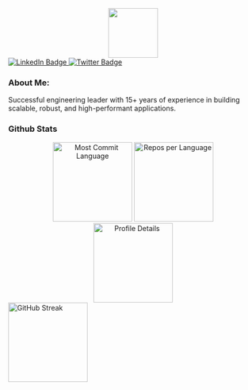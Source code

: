 <div id="header" align="center">
  <img src="https://media.giphy.com/media/M9gbBd9nbDrOTu1Mqx/giphy.gif" width="100"/>
</div>
<div id="badges">
  <a href="https://www.linkedin.com/in/alaminopu/">
    <img src="https://img.shields.io/badge/LinkedIn-blue?style=for-the-badge&logo=linkedin&logoColor=white" alt="LinkedIn Badge"/>
  </a>
  <a href="https://twitter.com/alaminopu">
    <img src="https://img.shields.io/badge/Twitter-blue?style=for-the-badge&logo=twitter&logoColor=white" alt="Twitter Badge"/>
  </a>
</div>
<div id="badges">
    <img src="https://komarev.com/ghpvc/?username=alaminopu&style=flat-square&color=blue" alt=""/>
</div>

### About Me:

Successful engineering leader with 15+ years of experience in building scalable, robust, and high-performant applications.

### Github Stats

<div align="center">
  <img src="http://github-profile-summary-cards.vercel.app/api/cards/most-commit-language?username=alaminopu&theme=dark" alt="Most Commit Language" height="160" />
  <img src="http://github-profile-summary-cards.vercel.app/api/cards/repos-per-language?username=alaminopu&theme=dark" alt="Repos per Language" height="160" />
  <br/>
  <img src="http://github-profile-summary-cards.vercel.app/api/cards/profile-details?username=alaminopu&theme=dark" alt="Profile Details" height="160" />
</div>

<div>
  <img src="https://streak-stats.demolab.com?user=alaminopu&locale=en&mode=daily&theme=dark&hide_border=true&border_radius=0&order=3" alt="GitHub Streak" height="160" />
</div>

